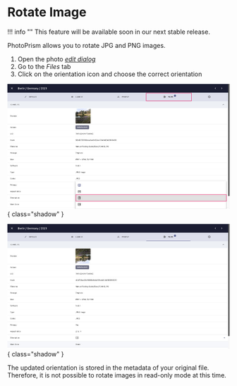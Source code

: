 # Rotate Image #

!!! info ""
    This feature will be available soon in our next stable release.

PhotoPrism allows you to rotate JPG and PNG images.

1. Open the photo [*edit dialog*](edit.md)
2. Go to the *Files* tab
3. Click on the orientation icon and choose the correct orientation

![Screenshot](img/rotate-1.jpg){ class="shadow" }

![Screenshot](img/rotate-2.jpg){ class="shadow" }

The updated orientation is stored in the metadata of your original file. Therefore, it is not possible to rotate images in read-only mode at this time.